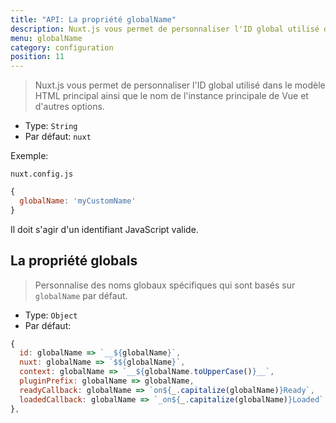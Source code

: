 ```yaml
---
title: "API: La propriété globalName"
description: Nuxt.js vous permet de personnaliser l'ID global utilisé dans le modèle HTML principal ainsi que le nom de l'instance principale de Vue et d'autres options.
menu: globalName
category: configuration
position: 11
---
```


> Nuxt.js vous permet de personnaliser l'ID global utilisé dans le modèle HTML principal ainsi que le nom de l'instance principale de Vue et d'autres options.

- Type: `String`
- Par défaut: `nuxt`

Exemple:

`nuxt.config.js`

```js
{
  globalName: 'myCustomName'
}
```

Il doit s'agir d'un identifiant JavaScript valide.

## La propriété globals

> Personnalise des noms globaux spécifiques qui sont basés sur `globalName` par défaut.

- Type: `Object`
- Par défaut:

```js
{
  id: globalName => `__${globalName}`,
  nuxt: globalName => `$${globalName}`,
  context: globalName => `__${globalName.toUpperCase()}__`,
  pluginPrefix: globalName => globalName,
  readyCallback: globalName => `on${_.capitalize(globalName)}Ready`,
  loadedCallback: globalName => `_on${_.capitalize(globalName)}Loaded`
},
```

